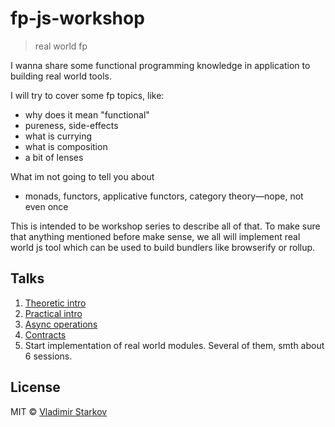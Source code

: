 # fp-js-workshop

> real world fp

I wanna share some functional programming knowledge in application
to building real world tools.

I will try to cover some fp topics, like:
* why does it mean "functional"
* pureness, side-effects
* what is currying
* what is composition
* a bit of lenses

What im not going to tell you about
* monads, functors, applicative functors, category theory—nope, not even once

This is intended to be workshop series to describe all of that. To make sure
that anything mentioned before make sense, we all will implement real world js tool
which can be used to build bundlers like browserify or rollup.

## Talks

1. [Theoretic intro](https://iamstarkov.com/fp-js-workshop/01-theoretic-intro/)
2. [Practical intro](https://iamstarkov.com/fp-js-workshop/02-practical-intro/)
3. [Async operations](https://iamstarkov.com/fp-js-workshop/03-async/)
4. [Contracts](https://iamstarkov.com/fp-js-workshop/04-contracts/)
5. Start implementation of real world modules. Several of them, smth about 6 sessions.

## License

MIT © [Vladimir Starkov](https://iamstarkov.com)


